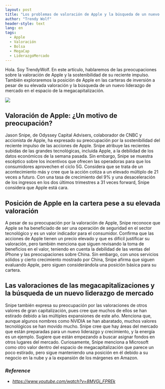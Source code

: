 ```yaml
---
layout: post
title: "Los problemas de valoración de Apple y la búsqueda de un nuevo liderazgo en el mercado"
author: "Trendy Wolf"
header-style: text
lang: en
tags:
  - Apple
  - Valoración
  - Bolsa
  - MegaCap
  - LiderazgoMercado
---
```


Hola. Soy TrendyWolf. En este artículo, hablaremos de las preocupaciones sobre la valoración de Apple y la sostenibilidad de su reciente impulso. También exploraremos la posición de Apple en las carteras de inversión a pesar de su elevada valoración y la búsqueda de un nuevo liderazgo de mercado en el espacio de la megacapitalización.

<img
    src="https://i.ytimg.com/vi/8MVGj_FPREk/hqdefault.jpg"
/>


## Valoración de Apple: ¿Un motivo de preocupación?
Jason Snipe, de Odyssey Capital Advisers, colaborador de CNBC y accionista de Apple, ha expresado su preocupación por la sostenibilidad del reciente impulso de las acciones de Apple. Snipe atribuye las recientes subidas de las grandes tecnológicas, incluida Apple, a la debilidad de los datos económicos de la semana pasada. Sin embargo, Snipe se muestra escéptico sobre los incentivos que ofrecen las operadoras para que los consumidores aprovechen el ciclo 5G. Considera que se trata de un acontecimiento más y cree que la acción cotiza a un elevado múltiplo de 21 veces a futuro. Con una tasa de crecimiento del 9% y una desaceleración de los ingresos en los dos últimos trimestres a 31 veces forward, Snipe considera que Apple está cara.

## Posición de Apple en la cartera pese a su elevada valoración
A pesar de su preocupación por la valoración de Apple, Snipe reconoce que Apple se ha beneficiado de ser una operación de seguridad en el sector tecnológico y es un valor indicador para el consumidor. Confirma que las acciones de Apple tienen un precio elevado y que es difícil justificar su valoración, pero también menciona que siguen revisando la toma de beneficios en el valor, teniendo en cuenta la debilidad de las ventas del iPhone y las preocupaciones sobre China. Sin embargo, con unos servicios sólidos y cierto crecimiento mostrado por China, Snipe afirma que siguen evaluando Apple, pero siguen considerándola una posición básica para su cartera.

## Las valoraciones de las megacapitalizaciones y la búsqueda de un nuevo liderazgo de mercado
Snipe también expresa su preocupación por las valoraciones de otros valores de gran capitalización, pues cree que muchos de ellos se han estirado debido a las múltiples expansiones de este año. Menciona que, aunque algunos nombres como NVIDIA se han abaratado, muchos valores tecnológicos se han movido mucho. Snipe cree que hay áreas del mercado que están preparadas para un nuevo liderazgo y crecimiento, y la energía es un ejemplo. Sugiere que están empezando a buscar asignar fondos en otros lugares del mercado. Curiosamente, Snipe menciona a Microsoft como otro valor dentro del espacio de megacapitalización que parece un poco estirado, pero sigue manteniendo una posición en él debido a su negocio en la nube y a la expansión de los márgenes en Amazon.


### _Reference_
- _https://www.youtube.com/watch?v=8MVGj_FPREk_

